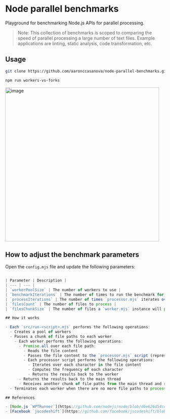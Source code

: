 # Node parallel benchmarks

Playground for benchmarking Node.js APIs for parallel processing.

> Note: This collection of benchmarks is scoped to comparing the speed of parallel processing a large number of text files. Example applications are linting, static analysis, code transformation, etc.

## Usage

```sh
git clone https://github.com/aaronccasanova/node-parallel-benchmarks.git
```

```sh
npm run workers-vs-forks
```

<img width="486" alt="image" src="https://user-images.githubusercontent.com/32409546/184672212-39bc646b-a12c-4190-9165-05878472e24f.png">

## How to adjust the benchmark parameters

Open the `config.mjs` file and update the following parameters:

```js

| Parameter | Description |
| --- | --- |
| `workerPoolSize` | The number of workers to use |
| `benchmarkIterations` | The number of times to run the benchmark for a given Node API |
| `processIterations` | The number of times `processor.mjs` iterates over `data.tsx`. Use this parameter to adjust how long a single file takes to process |
| `filesCount` | The number of files to process |
| `filesChunkSize` | The number of files a `worker.mjs` instance will process at a time |

## How it works

- Each `src/run-<script>.mjs` performs the following operations:
  - Creates a pool of workers
  - Passes a chunk of file paths to each worker
    - Each worker performs the following operations:
      - Promise.all over each file path:
        - Reads the file content
        - Passes the file content to the `processor.mjs` script (representative of a generic function to perform any of the example applications listed above)
        - Each processor script performs the following operations:
          - Iterates over each character in the file content
          - Computes the frequency of each character
          - Returns the results back to the worker
      - Returns the results back to the main thread
      - Receives another chunk of file paths from the main thread and repeats the above steps
  - Terminates each worker when there are no more file paths to process

## References

- [Node.js `WPTRunner`](https://github.com/nodejs/node/blob/d6e626d54cda57b28e72b2c5c84a5be8aff361a2/test/common/wpt.js#L426-L474)
- [Facebook `jscodeshift`](https://github.com/facebook/jscodeshift/blob/8d0bf44ac29bcde9b7cbc437f7554269a6204c31/src/Runner.js#L257-L287)
```
